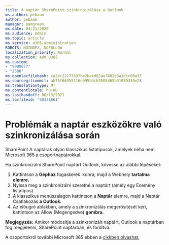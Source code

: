 ```yaml
---
title: A naptár SharePoint szinkronizálása a Outlook
ms.author: pebaum
author: pebaum
manager: pamgreen
ms.date: 04/21/2020
ms.audience: Admin
ms.topic: article
ms.service: o365-administration
ROBOTS: NOINDEX, NOFOLLOW
localization_priority: Normal
ms.collection: Adm_O365
ms.custom:
- "9000677"
- "2586"
ms.openlocfilehash: ca2ec22177b3fbe2ba4d82ae7482e3a1dcc00a37
ms.sourcegitcommit: ab75f66355116e995b3cb5505465b31989339e28
ms.translationtype: MT
ms.contentlocale: hu-HU
ms.lasthandoff: 08/13/2021
ms.locfileid: "58331661"
---
```

# <a name="issues-synchronizing-your-calendar-to-devices"></a>Problémák a naptár eszközökre való szinkronizálása során

SharePoint A naptárak olyan klasszikus listatípusok, amelyek néha nem Microsoft 365 a csoportnaptárokkal.

Ha szinkronizálni SharePoint naptárt Outlook, kövesse az alábbi lépéseket:

1. Kattintson a **Gépház** fogaskerék ikonra, majd a Webhely **tartalma elemre.**
2. Nyissa meg a szinkronizálni szeretné a naptárt (amely egy Esemény listatípus).
3. A klasszikus menüszalagon kattintson a **Naptár** elemre, majd a Naptár Csatlakozás **a Outlook.**
4. Az előugró ablakban, amely a szinkronizálás megerősítését kéri, kattintson az Allow (Megengedve) **gombra.**

**Megjegyzés:** Amikor módosítja a szinkronizált naptárt, Outlook a naptárban fog megjelenni, SharePoint naptárban, és fordítva.

A csoportokról további Microsoft 365 ebben a [cikkben olvashat.](https://support.office.com/article/Learn-about-Office-365-groups-b565caa1-5c40-40ef-9915-60fdb2d97fa2)
